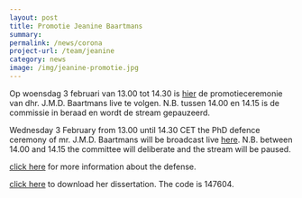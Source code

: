 ```yaml
---
layout: post
title: Promotie Jeanine Baartmans
summary:
permalink: /news/corona
project-url: /team/jeanine
category: news
image: /img/jeanine-promotie.jpg
---
```

Op woensdag 3 februari van 13.00 tot 14.30 is [hier](https://www.youtube.com/watch?v=7ONrRQ7Z4uQ&feature=youtu.be&ab_channel=UvAPromotieceremonies) de promotieceremonie van dhr. J.M.D. Baartmans live te volgen. N.B. tussen 14.00 en 14.15 is de commissie in beraad en wordt de stream gepauzeerd.
<br>

Wednesday 3 February from 13.00 until 14.30 CET the PhD defence ceremony of mr. J.M.D. Baartmans will be broadcast live [here](https://www.youtube.com/watch?v=7ONrRQ7Z4uQ&feature=youtu.be&ab_channel=UvAPromotieceremonies). N.B. between 14.00 and 14.15 the committee will deliberate and the stream will be paused.
<br>


[click here](https://www.uva.nl/content/evenementen/promoties/2021/02/sociale-angst-bij-kinderen-wat-nu.html?origin=YseAnEVVQ%2B6Ok8JyAViw%2Fgs) for more information about the defense.

[click here](https://www.publicatie-online.nl/publicaties/jeanine-baartmans) to download her dissertation. The code is 147604.
